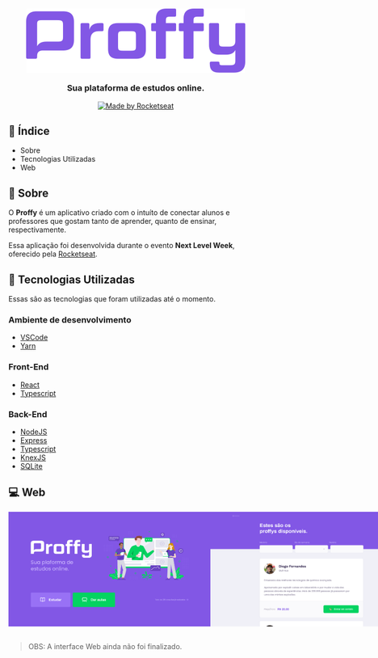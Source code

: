 <h3 align="center">
  <img src="https://github.com/gustavohrgomes/Proffy/blob/master/.github/logo.png" alt="Proffy">

  Sua plataforma de estudos online.
</h3>

<p align="center">
  <a href="https://rocketseat.com.br">
    <img alt="Made by Rocketseat" src="https://img.shields.io/badge/made%20by-Rocketseat-7519C1">
  </a>
</p>

## :pushpin: Índice

- Sobre
- Tecnologias Utilizadas
- Web

## :bookmark: Sobre

O **Proffy** é um aplicativo criado com o intuíto de conectar alunos e professores que gostam tanto de aprender, quanto de ensinar, respectivamente.

Essa aplicação foi desenvolvida durante o evento **Next Level Week**, oferecido pela [Rocketseat](https://www.rocketseat.com.br).

## :rocket: Tecnologias Utilizadas

Essas são as tecnologias que foram utilizadas até o momento.

### Ambiente de desenvolvimento

  - [VSCode](https://code.visualstudio.com/)
  - [Yarn](https://classic.yarnpkg.com/)

### Front-End

  - [React](https://reactjs.org/)
  - [Typescript](https://www.typescriptlang.org/)

### Back-End

  - [NodeJS](https://nodejs.org/en/)
  - [Express](https://expressjs.com/pt-br/)
  - [Typescript](https://classic.yarnpkg.com/)
  - [KnexJS](http://knexjs.org/)
  - [SQLite](https://www.sqlite.org/index.html)

## :computer: Web

<div width="" style="display: flex; align-items: 'center'; justify-content: space-evenly">
  <img src="https://github.com/gustavohrgomes/Proffy/blob/master/.github/web-landing.png" width="400px">
  <img src="https://github.com/gustavohrgomes/Proffy/blob/master/.github/web-list.png"  width="400px">
</div>

<br/>

> OBS: A interface Web ainda não foi finalizado.
